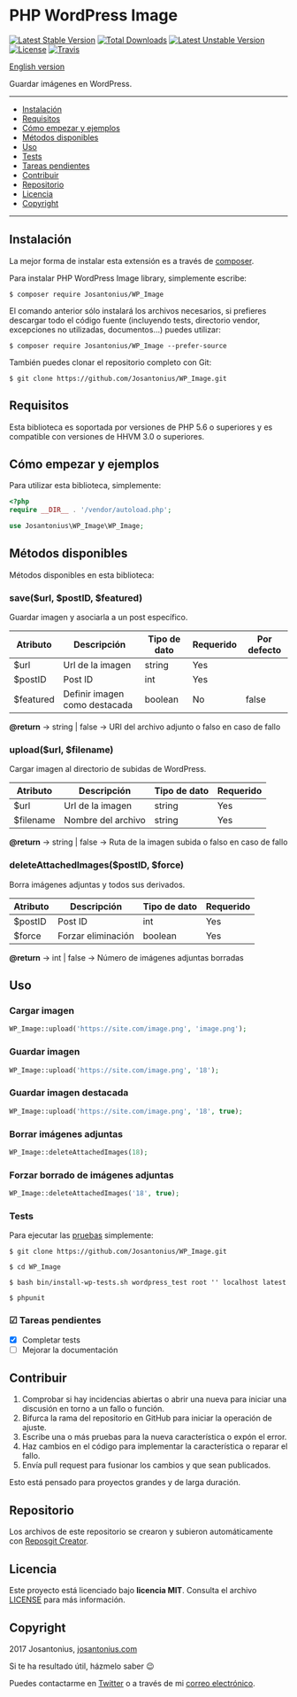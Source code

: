 # PHP WordPress Image

[![Latest Stable Version](https://poser.pugx.org/josantonius/wp_image/v/stable)](https://packagist.org/packages/josantonius/wp_image) [![Total Downloads](https://poser.pugx.org/josantonius/wp_image/downloads)](https://packagist.org/packages/josantonius/wp_image) [![Latest Unstable Version](https://poser.pugx.org/josantonius/wp_image/v/unstable)](https://packagist.org/packages/josantonius/wp_image) [![License](https://poser.pugx.org/josantonius/wp_image/license)](https://packagist.org/packages/josantonius/wp_image) [![Travis](https://travis-ci.org/Josantonius/WP_Image.svg)](https://travis-ci.org/Josantonius/WP_Image)

[English version](README.md)

Guardar imágenes en WordPress.

---

- [Instalación](#instalación)
- [Requisitos](#requisitos)
- [Cómo empezar y ejemplos](#cómo-empezar-y-ejemplos)
- [Métodos disponibles](#métodos-disponibles)
- [Uso](#uso)
- [Tests](#tests)
- [Tareas pendientes](#-tareas-pendientes)
- [Contribuir](#contribuir)
- [Repositorio](#repositorio)
- [Licencia](#licencia)
- [Copyright](#copyright)

---

## Instalación 

La mejor forma de instalar esta extensión es a través de [composer](http://getcomposer.org/download/).

Para instalar PHP WordPress Image library, simplemente escribe:

    $ composer require Josantonius/WP_Image

El comando anterior sólo instalará los archivos necesarios, si prefieres descargar todo el código fuente (incluyendo tests, directorio vendor, excepciones no utilizadas, documentos...) puedes utilizar:

    $ composer require Josantonius/WP_Image --prefer-source

También puedes clonar el repositorio completo con Git:

    $ git clone https://github.com/Josantonius/WP_Image.git
    
## Requisitos

Esta biblioteca es soportada por versiones de PHP 5.6 o superiores y es compatible con versiones de HHVM 3.0 o superiores.

## Cómo empezar y ejemplos

Para utilizar esta biblioteca, simplemente:

```php
<?php
require __DIR__ . '/vendor/autoload.php';

use Josantonius\WP_Image\WP_Image;
```

## Métodos disponibles

Métodos disponibles en esta biblioteca:

### save($url, $postID, $featured)

Guardar imagen y asociarla a un post específico.

| Atributo | Descripción | Tipo de dato | Requerido | Por defecto
| --- | --- | --- | --- | --- |
| $url | Url de la imagen | string | Yes | |
| $postID | Post ID | int | Yes | |
| $featured | Definir imagen como destacada | boolean | No | false |

**@return** → string | false → URI del archivo adjunto o falso en caso de fallo

### upload($url, $filename)

Cargar imagen al directorio de subidas de WordPress.

| Atributo | Descripción | Tipo de dato | Requerido
| --- | --- | --- | --- |
| $url | Url de la imagen | string | Yes |
| $filename| Nombre del archivo | string | Yes |

**@return** → string | false → Ruta de la imagen subida o falso en caso de fallo

### deleteAttachedImages($postID, $force)

Borra imágenes adjuntas y todos sus derivados.

| Atributo | Descripción | Tipo de dato | Requerido
| --- | --- | --- | --- |
| $postID | Post ID | int | Yes |
| $force| Forzar eliminación | boolean | Yes |

**@return** → int | false → Número de imágenes adjuntas borradas

## Uso

### Cargar imagen

```php
WP_Image::upload('https://site.com/image.png', 'image.png');
```

### Guardar imagen

```php
WP_Image::upload('https://site.com/image.png', '18');
```

### Guardar imagen destacada

```php
WP_Image::upload('https://site.com/image.png', '18', true);
```

### Borrar imágenes adjuntas

```php
WP_Image::deleteAttachedImages(18);
```

### Forzar borrado de imágenes adjuntas

```php
WP_Image::deleteAttachedImages('18', true);
```

### Tests 

Para ejecutar las [pruebas](tests/WP_Image/Test) simplemente:

    $ git clone https://github.com/Josantonius/WP_Image.git
    
    $ cd WP_Image

    $ bash bin/install-wp-tests.sh wordpress_test root '' localhost latest

    $ phpunit

### ☑ Tareas pendientes

- [x] Completar tests
- [ ] Mejorar la documentación

## Contribuir

1. Comprobar si hay incidencias abiertas o abrir una nueva para iniciar una discusión en torno a un fallo o función.
1. Bifurca la rama del repositorio en GitHub para iniciar la operación de ajuste.
1. Escribe una o más pruebas para la nueva característica o expón el error.
1. Haz cambios en el código para implementar la característica o reparar el fallo.
1. Envía pull request para fusionar los cambios y que sean publicados.

Esto está pensado para proyectos grandes y de larga duración.

## Repositorio

Los archivos de este repositorio se crearon y subieron automáticamente con [Reposgit Creator](https://github.com/Josantonius/BASH-Reposgit).

## Licencia

Este proyecto está licenciado bajo **licencia MIT**. Consulta el archivo [LICENSE](LICENSE) para más información.

## Copyright

2017 Josantonius, [josantonius.com](https://josantonius.com/)

Si te ha resultado útil, házmelo saber :wink:

Puedes contactarme en [Twitter](https://twitter.com/Josantonius) o a través de mi [correo electrónico](mailto:hello@josantonius.com).
